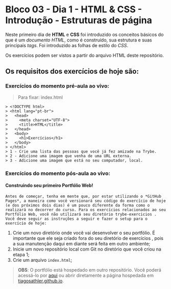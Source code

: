 # Bloco 03 - Dia 1 - HTML & CSS - Introdução - Estruturas de página

Neste primeiro dia de **HTML** e **CSS** foi introduzido os conceitos básicos do que é um *documento HTML*, como é construído, sua estrutura e suas principais *tags*. Foi introduzido as folhas de estilo do *CSS*.

Os exercícios podem ser vistos a partir do arquivo HTML deste repositório.

## Os requisitos dos exercícios de hoje são:

### Exercícios do momento pré-aula ao vivo:

> Para fixar:
> index.html
```
> <!DOCTYPE html>
> <html lang="pt-br">
>   <head>
>     <meta charset="UTF-8">
>     <title>HTML</title>
>   </head>
>   <body>
>     <h1>Exercícios</h1>
>   </body>
> </html>
> 1 - Crie uma lista das pessoas que você já fez amizade na Trybe.
> 2 - Adicione uma imagem que venha de uma URL externa.
> 3 - Adicione uma imagem que está no seu computador, local.
```

### Exercícios do momento pós-aula ao vivo:

#### Construindo seu primeiro Portfólio Web!
	Antes de começar, tenha em mente que, por estar utilizando o *GitHub Pages*, a maneira como você versionará seu código do exercício de hoje (e dos próximos dois dias) é um pouco diferente da forma como o realizará no decorrer do curso. Para os exercícios relacionados ao seu Portfólio Web, você não utilizará seu diretório trybe-exercicios .
	Você deve seguir as instruções a seguir e fazer o setup para o exercício de hoje:
1. Crie um novo diretório onde você vai desenvolver o seu portfólio. É importante que ele seja criado fora do seu diretório de exercícios , pois a sua manutenção daqui em diante será feita em outro ambiente;
2. Inicie um novo repositório local com Git no diretório que você criou na etapa 1;
3. Crie um arquivo `index.html`;

> **OBS**: O portfólio está hospedado em outro repositório. Você poderá acessá-lo por [aqui](https://github.com/tiagosathler/tiagosathler.github.io) ou abrir diretamente a página hospedada em [tiagosathler.github.io](https://tiagosathler.github.io/).

